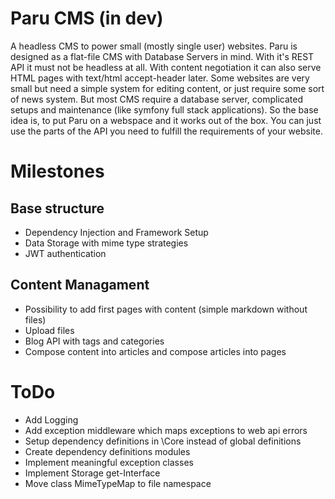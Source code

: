 Paru CMS (in dev)
=======================================
A headless CMS to power small (mostly single user) websites. Paru is designed as a flat-file CMS with Database Servers in mind. With it's REST API it must not be headless at all. With content negotiation it can also serve HTML pages with text/html accept-header later.
Some websites are very small but need a simple system for editing content, or just require some sort of news system. But most CMS require a database server, complicated setups and maintenance (like symfony full stack applications). So the base idea is, to put Paru on a webspace and it works out of the box. You can just use the parts of the API you need to fulfill the requirements of your website.


Milestones
=======================================
Base structure
---------------------------------------
* Dependency Injection and Framework Setup
* Data Storage with mime type strategies 
* JWT authentication

Content Managament 
---------------------------------------
* Possibility to add first pages with content (simple markdown without files)
* Upload files
* Blog API with tags and categories
* Compose content into articles and compose articles into pages


ToDo
=======================================
* Add Logging
* Add exception middleware which maps exceptions to web api errors
* Setup dependency definitions in \Core instead of global definitions
* Create dependency definitions modules
* Implement meaningful exception classes
* Implement Storage get-Interface
* Move class MimeTypeMap to file namespace